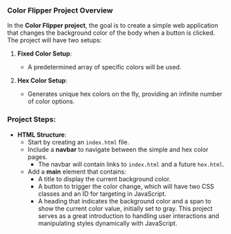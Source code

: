 ### **Color Flipper Project Overview**

In the **Color Flipper project**, the goal is to create a simple web application that changes the background color of the body when a button is clicked. The project will have two setups:

1. **Fixed Color Setup**:
   - A predetermined array of specific colors will be used.
  
2. **Hex Color Setup**:
   - Generates unique hex colors on the fly, providing an infinite number of color options.

### **Project Steps**:
- **HTML Structure**:
  - Start by creating an `index.html` file.
  - Include a **navbar** to navigate between the simple and hex color pages.
    - The navbar will contain links to `index.html` and a future `hex.html`.
  - Add a **main** element that contains:
    - A title to display the current background color.
    - A button to trigger the color change, which will have two CSS classes and an ID for targeting in JavaScript.
    - A heading that indicates the background color and a span to show the current color value, initially set to gray.
This project serves as a great introduction to handling user interactions and manipulating styles dynamically with JavaScript.
